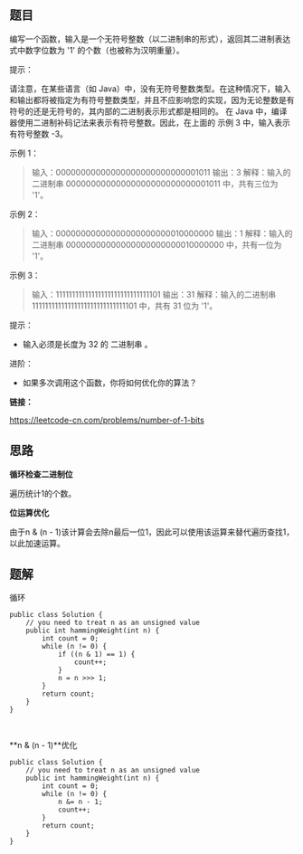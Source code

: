 ## 题目

编写一个函数，输入是一个无符号整数（以二进制串的形式），返回其二进制表达式中数字位数为 '1' 的个数（也被称为汉明重量）。

 

提示：

请注意，在某些语言（如 Java）中，没有无符号整数类型。在这种情况下，输入和输出都将被指定为有符号整数类型，并且不应影响您的实现，因为无论整数是有符号的还是无符号的，其内部的二进制表示形式都是相同的。
在 Java 中，编译器使用二进制补码记法来表示有符号整数。因此，在上面的 示例 3 中，输入表示有符号整数 -3。


示例 1：

> 输入：00000000000000000000000000001011
> 输出：3
> 解释：输入的二进制串 00000000000000000000000000001011 中，共有三位为 '1'。

示例 2：

> 输入：00000000000000000000000010000000
> 输出：1
> 解释：输入的二进制串 00000000000000000000000010000000 中，共有一位为 '1'。

示例 3：

> 输入：11111111111111111111111111111101
> 输出：31
> 解释：输入的二进制串 11111111111111111111111111111101 中，共有 31 位为 '1'。


提示：

* 输入必须是长度为 32 的 二进制串 。


进阶：

* 如果多次调用这个函数，你将如何优化你的算法？

**链接：**

https://leetcode-cn.com/problems/number-of-1-bits

## 思路

**循环检查二进制位**

遍历统计1的个数。

**位运算优化**

由于n & (n - 1)该计算会去除n最后一位1，因此可以使用该运算来替代遍历查找1，以此加速运算。



## 题解

循环


    public class Solution {
        // you need to treat n as an unsigned value
        public int hammingWeight(int n) {
            int count = 0;
            while (n != 0) {
                if ((n & 1) == 1) {
                    count++;
                }
                n = n >>> 1;
            }
            return count;
        }
    }


​    

**n & (n - 1)**优化

```
public class Solution {
    // you need to treat n as an unsigned value
    public int hammingWeight(int n) {
        int count = 0;
        while (n != 0) {
            n &= n - 1;
            count++;
        }
        return count;
    }
}

```

